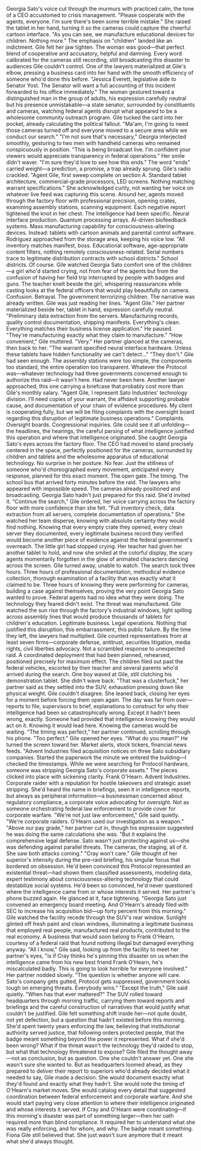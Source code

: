 Georgia Sato's voice cut through the murmurs with practiced calm, the tone of a CEO accustomed to crisis management. "Please cooperate with the agents, everyone. I'm sure there's been some terrible mistake." She raised the tablet in her hand, turning it so the cameras could capture the cheerful cartoon interface. "As you can see, we manufacture educational devices for children. Nothing more."
The emphasis on "children" landed like an indictment.
Gile felt her jaw tighten. The woman was good—that perfect blend of cooperative and accusatory, helpful and damning. Every word calibrated for the cameras still recording, still broadcasting this disaster to audiences Gile couldn't control.
One of the lawyers materialized at Gile's elbow, pressing a business card into her hand with the smooth efficiency of someone who'd done this before. "Jessica Everett, legislative aide to Senator Yost. The Senator will want a full accounting of this incident forwarded to his office immediately." The woman gestured toward a distinguished man in the group of adults, his expression carefully neutral but his presence unmistakable—a state senator, surrounded by constituents and cameras, watching federal agents disrupt what appeared to be a wholesome community outreach program.
Gile tucked the card into her pocket, already calculating the political fallout. "Ma'am, I'm going to need those cameras turned off and everyone moved to a secure area while we conduct our search."
"I'm not sure that's necessary," Georgia interjected smoothly, gesturing to two men with handheld cameras who remained conspicuously in position. "This is being broadcast live. I'm confident your viewers would appreciate transparency in federal operations." Her smile didn't waver. "I'm sure they'd love to see how this ends."
The word "ends" carried weight—a prediction, a promise, a trap already sprung.
Gile's radio crackled. "Agent Gile, first sweep complete on section A. Standard tablet architecture, commercial-grade processors, LED screens. Nothing matching warrant specifications."
She acknowledged curtly, not wanting her voice on whatever live feed was capturing this scene. Around her, agents moved through the factory floor with professional precision, opening crates, examining assembly stations, scanning equipment. Each negative report tightened the knot in her chest.
The intelligence had been specific. Neural interface production. Quantum processing arrays. AI-driven biofeedback systems. Mass manufacturing capability for consciousness-altering devices.
Instead: tablets with cartoon animals and parental control software.
Rodriguez approached from the storage area, keeping his voice low. "All inventory matches manifest, boss. Educational software, age-appropriate content filters, nothing remotely consciousness-related. Serial numbers trace to legitimate distribution contracts with school districts."
School districts. Of course.
Gile watched Georgia Sato comfort one of the children—a girl who'd started crying, not from fear of the agents but from the confusion of having her field trip interrupted by people with badges and guns. The teacher knelt beside the girl, whispering reassurances while casting looks at the federal officers that would play beautifully on camera. Confusion. Betrayal. The government terrorizing children.
The narrative was already written. Gile was just reading her lines.
"Agent Gile." Her partner materialized beside her, tablet in hand, expression carefully neutral. "Preliminary data extraction from the servers. Manufacturing records, quality control documentation, shipping manifests. Everything's clean. Everything matches their business license application." He paused. "They're manufacturing exactly what they claim to manufacture."
"How convenient," Gile muttered.
"Very." Her partner glanced at the cameras, then back to her. "The warrant specified neural interface hardware. Unless these tablets have hidden functionality we can't detect..."
"They don't." Gile had seen enough. The assembly stations were too simple, the components too standard, the entire operation too transparent. Whatever the Protocol was—whatever technology had three governments concerned enough to authorize this raid—it wasn't here.
Had never been here.
Another lawyer approached, this one carrying a briefcase that probably cost more than Gile's monthly salary. "Agent Gile, I represent Sato Industries' technology division. I'll need copies of your warrant, the affidavit supporting probable cause, and documentation of your chain of evidence procedures. My client is cooperating fully, but we will be filing complaints with the oversight board regarding this disruption of legitimate business operations."
Complaints. Oversight boards. Congressional inquiries. Gile could see it all unfolding—the headlines, the hearings, the careful parsing of what intelligence justified this operation and where that intelligence originated.
She caught Georgia Sato's eyes across the factory floor. The CEO had moved to stand precisely centered in the space, perfectly positioned for the cameras, surrounded by children and tablets and the wholesome apparatus of educational technology. No surprise in her posture. No fear. Just the stillness of someone who'd choreographed every movement, anticipated every response, planned for this exact moment.
The open gate. The timing. The school bus that arrived forty minutes before the raid. The lawyers who appeared with impossible speed. The cameras already positioned and broadcasting.
Georgia Sato hadn't just prepared for this raid.
She'd invited it.
"Continue the search," Gile ordered, her voice carrying across the factory floor with more confidence than she felt. "Full inventory check, data extraction from all servers, complete documentation of operations."
She watched her team disperse, knowing with absolute certainty they would find nothing. Knowing that every empty crate they opened, every clean server they documented, every legitimate business record they verified would become another piece of evidence against the federal government's overreach.
The little girl had stopped crying. Her teacher had given her another tablet to hold, and now she smiled at the colorful display, the scary agents momentarily forgotten in the glow of animated characters dancing across the screen.
Gile turned away, unable to watch.
The search took three hours. Three hours of professional documentation, methodical evidence collection, thorough examination of a facility that was exactly what it claimed to be. Three hours of knowing they were performing for cameras, building a case against themselves, proving the very point Georgia Sato wanted to prove.
Federal agents had no idea what they were doing.
The technology they feared didn't exist.
The threat was manufactured.
Gile watched the sun rise through the factory's industrial windows, light spilling across assembly lines that would produce thousands of tablets for children's education. Legitimate business. Legal operations. Nothing that justified this disruption, this embarrassment, this public failure.
By the time they left, the lawyers had multiplied. Gile counted representatives from at least seven firms—corporate defense, antitrust, securities litigation, media rights, civil liberties advocacy. Not a scrambled response to unexpected raid. A coordinated deployment that had been planned, rehearsed, positioned precisely for maximum effect.
The children filed out past the federal vehicles, escorted by their teacher and several parents who'd arrived during the search. One boy waved at Gile, still clutching his demonstration tablet. She didn't wave back.
"That was a clusterfuck," her partner said as they settled into the SUV, exhaustion pressing down like physical weight.
Gile couldn't disagree. She leaned back, closing her eyes for a moment before forcing them open again. The day was far from over—reports to file, supervisors to brief, explanations to construct for why their intelligence had been so catastrophically wrong.
Except it hadn't been wrong, exactly.
Someone had provided that intelligence knowing they would act on it. Knowing it would lead here. Knowing the cameras would be waiting.
"The timing was perfect," her partner continued, scrolling through his phone. "Too perfect."
Gile opened her eyes. "What do you mean?"
He turned the screen toward her. Market alerts, stock tickers, financial news feeds. "Advent Industries filed acquisition notices on three Sato subsidiary companies. Started the paperwork the minute we entered the building—I checked the timestamps. While we were searching for Protocol hardware, someone was stripping Georgia Sato's corporate assets."
The pieces clicked into place with sickening clarity.
Frank O'Hearn. Advent Industries. Corporate raider with a reputation for hostile takeovers and strategic asset stripping. She'd heard the name in briefings, seen it in intelligence reports, but always as peripheral information—a businessman concerned about regulatory compliance, a corporate voice advocating for oversight.
Not as someone orchestrating federal law enforcement to provide cover for corporate warfare.
"We're not just law enforcement," Gile said quietly. "We're corporate raiders. O'Hearn used our investigation as a weapon."
"Above our pay grade," her partner cut in, though his expression suggested he was doing the same calculations she was. "But it explains the comprehensive legal defense. Sato wasn't just protecting against us—she was defending against parallel threats. The cameras, the staging, all of it. She saw both attacks coming."
"Cray won't care." Gile thought of her superior's intensity during the pre-raid briefing, his singular focus that bordered on obsession. He'd been convinced this Protocol represented an existential threat—had shown them classified assessments, modeling data, expert testimony about consciousness-altering technology that could destabilize social systems.
He'd been so convinced, he'd never questioned where the intelligence came from or whose interests it served.
Her partner's phone buzzed again. He glanced at it, face tightening. "Georgia Sato just convened an emergency board meeting. And O'Hearn's already filed with SEC to increase his acquisition bid—up forty percent from this morning."
Gile watched the facility recede through the SUV's rear window. Sunlight glinted off fresh paint and clean windows, illuminating a legitimate business that employed real people, manufactured real products, contributed to the real economy.
A business that would soon belong to Frank O'Hearn, courtesy of a federal raid that found nothing illegal but damaged everything anyway.
"All I know," Gile said, looking up from the facility to meet her partner's eyes, "is if Cray thinks he's pinning this disaster on us when the intelligence came from his new best friend Frank O'Hearn, he's miscalculated badly. This is going to look horrible for everyone involved."
Her partner nodded slowly. "The question is whether anyone will care. Sato's company gets gutted, Protocol gets suppressed, government looks tough on emerging threats. Everybody wins."
"Except the truth," Gile said quietly.
"When has that ever mattered?"
The SUV rolled toward headquarters through morning traffic, carrying them toward reports and briefings and the careful construction of narratives that would justify what couldn't be justified. Gile felt something shift inside her—not quite doubt, not yet defection, but a question that hadn't existed before this morning.
She'd spent twenty years enforcing the law, believing that institutional authority served justice, that following orders protected people, that the badge meant something beyond the power it represented.
What if she'd been wrong?
What if the threat wasn't the technology they'd raided to stop, but what that technology threatened to expose?
Gile filed the thought away—not as conclusion, but as question. One she couldn't answer yet. One she wasn't sure she wanted to.
But as headquarters loomed ahead, as they prepared to deliver their report to superiors who'd already decided what it needed to say, Gile made a decision.
She would document exactly what they'd found and exactly what they hadn't. She would note the timing of O'Hearn's market moves. She would catalog every detail that suggested coordination between federal enforcement and corporate warfare.
And she would start paying very close attention to where their intelligence originated and whose interests it served.
If Cray and O'Hearn were coordinating—if this morning's disaster was part of something larger—then her oath required more than blind compliance.
It required her to understand what she was really enforcing, and for whom, and why.
The badge meant something. Fiona Gile still believed that.
She just wasn't sure anymore that it meant what she'd always thought.